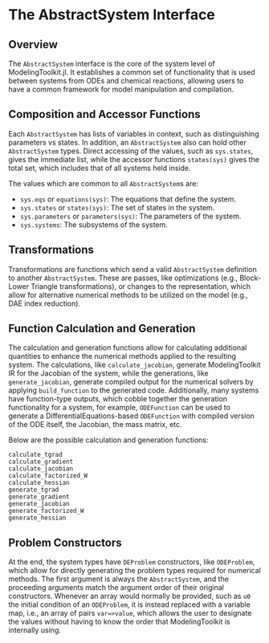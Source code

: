 # The AbstractSystem Interface

## Overview

The `AbstractSystem` interface is the core of the system level of ModelingToolkit.jl.
It establishes a common set of functionality that is used between systems
from ODEs and chemical reactions, allowing users to have a common framework for
model manipulation and compilation.

## Composition and Accessor Functions

Each `AbstractSystem` has lists of variables in context, such as distinguishing
parameters vs states. In addition, an `AbstractSystem` also can hold other
`AbstractSystem` types. Direct accessing of the values, such as `sys.states`,
gives the immediate list, while the accessor functions `states(sys)` gives the
total set, which includes that of all systems held inside.

The values which are common to all `AbstractSystem`s are:

- `sys.eqs` or `equations(sys)`: The equations that define the system.
- `sys.states` or `states(sys)`: The set of states in the system.
- `sys.parameters` or `parameters(sys)`: The parameters of the system.
- `sys.systems`: The subsystems of the system.

## Transformations

Transformations are functions which send a valid `AbstractSystem` definition to
another `AbstractSystem`. These are passes, like optimizations (e.g., Block-Lower
Triangle transformations), or changes to the representation, which allow for
alternative numerical methods to be utilized on the model (e.g., DAE index reduction).

## Function Calculation and Generation

The calculation and generation functions allow for calculating additional
quantities to enhance the numerical methods applied to the resulting system.
The calculations, like `calculate_jacobian`, generate ModelingToolkit IR for
the Jacobian of the system, while the generations, like `generate_jacobian`,
generate compiled output for the numerical solvers by applying `build_function`
to the generated code. Additionally, many systems have function-type outputs,
which cobble together the generation functionality for a system, for example,
`ODEFunction` can be used to generate a DifferentialEquations-based `ODEFunction`
with compiled version of the ODE itself, the Jacobian, the mass matrix, etc.

Below are the possible calculation and generation functions:

```@docs
calculate_tgrad
calculate_gradient
calculate_jacobian
calculate_factorized_W
calculate_hessian
generate_tgrad
generate_gradient
generate_jacobian
generate_factorized_W
generate_hessian
```

## Problem Constructors

At the end, the system types have `DEProblem` constructors, like `ODEProblem`,
which allow for directly generating the problem types required for numerical
methods. The first argument is always the `AbstractSystem`, and the proceeding
arguments match the argument order of their original constructors. Whenever an
array would normally be provided, such as `u0` the initial condition of an
`ODEProblem`, it is instead replaced with a variable map, i.e., an array of
pairs `var=>value`, which allows the user to designate the values without having
to know the order that ModelingToolkit is internally using.
